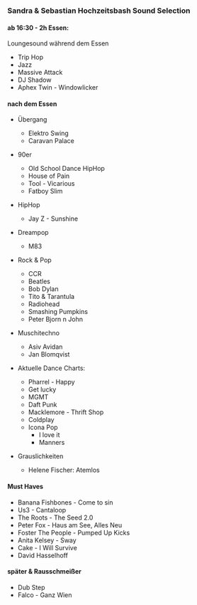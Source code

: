 ### Sandra & Sebastian Hochzeitsbash Sound Selection

#### ab 16:30 - 2h Essen:

Loungesound während dem Essen
* Trip Hop
* Jazz
* Massive Attack
* DJ Shadow
* Aphex Twin - Windowlicker

#### nach dem Essen

* Übergang
	* Elektro Swing
	* Caravan Palace

* 90er
	* Old School Dance HipHop
	* House of Pain
	* Tool - Vicarious
	* Fatboy Slim

* HipHop
	* Jay Z - Sunshine

* Dreampop
	* M83

* Rock & Pop
	* CCR
	* Beatles
	* Bob Dylan
	* Tito & Tarantula
	* Radiohead
	* Smashing Pumpkins
	* Peter Bjorn n John

* Muschitechno
	* Asiv Avidan
	* Jan Blomqvist

* Aktuelle Dance Charts:
	* Pharrel - Happy
	* Get lucky
	* MGMT
	* Daft Punk
	* Macklemore - Thrift Shop
	* Coldplay
	* Icona Pop
		* I love it
		* Manners

* Grauslichkeiten
	* Helene Fischer: Atemlos

#### Must Haves

* Banana Fishbones - Come to sin
* Us3 - Cantaloop
* The Roots - The Seed 2.0
* Peter Fox - Haus am See, Alles Neu
* Foster The People - Pumped Up Kicks
* Anita Kelsey - Sway
* Cake - I Will Survive
* David Hasselhoff

#### später & Rausschmeißer

* Dub Step
* Falco - Ganz Wien
